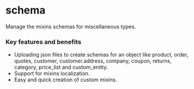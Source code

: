 # schema

Manage the mixins schemas for miscellaneous types.

### Key features and benefits
* Uploading json files to create schemas for an object like product, order, quotes, customer, customer.address, company, coupon, returns, category, price_list and custom_entity.
* Support for mixins localization.
* Easy and quick creation of custom mixins.